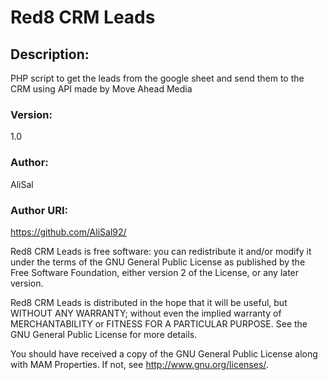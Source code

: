 
# Red8 CRM Leads
## Description:
PHP script to get the leads from the google sheet and send them to the CRM using API made by Move Ahead Media

### Version: 
1.0
### Author: 
AliSal 
### Author URI:
https://github.com/AliSal92/
 
Red8 CRM Leads is free software: you can redistribute it and/or modify it under the terms of the GNU General Public License as published by the Free Software Foundation, either version 2 of the License, or any later version.
 
Red8 CRM Leads is distributed in the hope that it will be useful, but WITHOUT ANY WARRANTY; without even the implied warranty of MERCHANTABILITY or FITNESS FOR A PARTICULAR PURPOSE. See the GNU General Public License for more details.
 
You should have received a copy of the GNU General Public License along with MAM Properties. If not, see <http://www.gnu.org/licenses/>.
